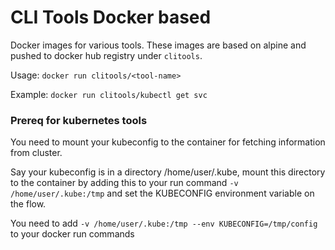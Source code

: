 # CLI Tools Docker based

Docker images for various tools. These images are based on alpine and pushed to docker hub registry under `clitools`.

Usage: `docker run clitools/<tool-name>`

Example: `docker run clitools/kubectl get svc`

### Prereq for kubernetes tools

You need to mount your kubeconfig to the container for fetching information from cluster.

Say your kubeconfig is in a directory /home/user/.kube, mount this directory to the container by adding this to your run command `-v /home/user/.kube:/tmp` and set the KUBECONFIG environment variable on the flow.

You need to add `-v /home/user/.kube:/tmp --env KUBECONFIG=/tmp/config` to your docker run commands
